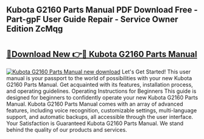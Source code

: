 ## Kubota G2160 Parts Manual PDF Download Free - Part-gpF User Guide Repair - Service Owner Edition ZcMqg

# <h2><a href="http://bc78845.oget.top/?id=Kubota+G2160+Parts+Manual">🔗Download New 👉🔴 Kubota G2160 Parts Manual</a></h2>

[![Kubota G2160 Parts Manual new download](https://i.imgur.com/5g1atiW.png)](http://bc78845.oget.top/?id=Kubota+G2160+Parts+Manual)
Let's Get Started! This user manual is your passport to the world of possibilities with your new Kubota G2160 Parts Manual. Get acquainted with its features, installation process, and operating guidelines. Operating Instructions for Beginners This guide is designed for beginners to confidently operate your new Kubota G2160 Parts Manual. Kubota G2160 Parts Manual comes with an array of advanced features, including voice recognition, customizable settings, multi-language support, and automatic backups, all accessible through the user interface. Your Satisfaction is Guaranteed Kubota G2160 Parts Manual. We stand behind the quality of our products and services.
